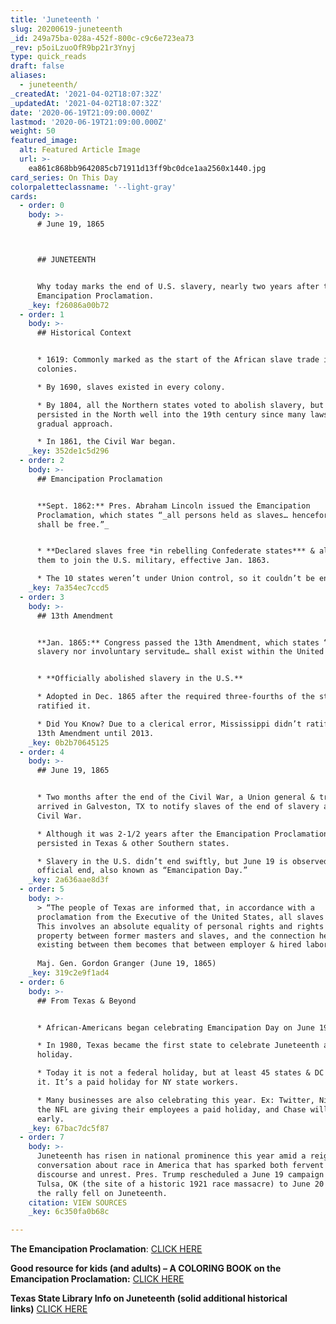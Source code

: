 ```yaml
---
title: 'Juneteenth '
slug: 20200619-juneteenth
_id: 249a75ba-028a-452f-800c-c9c6e723ea73
_rev: p5oiLzuoOfR9bp21r3Ynyj
type: quick_reads
draft: false
aliases:
  - juneteenth/
_createdAt: '2021-04-02T18:07:32Z'
_updatedAt: '2021-04-02T18:07:32Z'
date: '2020-06-19T21:09:00.000Z'
lastmod: '2020-06-19T21:09:00.000Z'
weight: 50
featured_image:
  alt: Featured Article Image
  url: >-
    ea861c868bb9642085cb71911d13ff9bc0dce1aa2560x1440.jpg
card_series: On This Day
colorpaletteclassname: '--light-gray'
cards:
  - order: 0
    body: >-
      # June 19, 1865  



      ## JUNETEENTH


      Why today marks the end of U.S. slavery, nearly two years after the
      Emancipation Proclamation.
    _key: f26086a00b72
  - order: 1
    body: >-
      ## Historical Context


      * 1619: Commonly marked as the start of the African slave trade in the
      colonies.

      * By 1690, slaves existed in every colony.

      * By 1804, all the Northern states voted to abolish slavery, but slavery
      persisted in the North well into the 19th century since many laws took a
      gradual approach.

      * In 1861, the Civil War began.
    _key: 352de1c5d296
  - order: 2
    body: >-
      ## Emancipation Proclamation


      **Sept. 1862:** Pres. Abraham Lincoln issued the Emancipation
      Proclamation, which states “_all persons held as slaves… henceforward
      shall be free.”_


      * **Declared slaves free *in rebelling Confederate states*** & allowed
      them to join the U.S. military, effective Jan. 1863.

      * The 10 states weren’t under Union control, so it couldn’t be enforced.
    _key: 7a354ec7ccd5
  - order: 3
    body: >-
      ## 13th Amendment


      **Jan. 1865:** Congress passed the 13th Amendment, which states “_neither
      slavery nor involuntary servitude… shall exist within the United States_.”


      * **Officially abolished slavery in the U.S.**

      * Adopted in Dec. 1865 after the required three-fourths of the states
      ratified it.

      * Did You Know? Due to a clerical error, Mississippi didn’t ratify the
      13th Amendment until 2013.
    _key: 0b2b70645125
  - order: 4
    body: >-
      ## June 19, 1865


      * Two months after the end of the Civil War, a Union general & troops
      arrived in Galveston, TX to notify slaves of the end of slavery and the
      Civil War.

      * Although it was 2-1/2 years after the Emancipation Proclamation, slavery
      persisted in Texas & other Southern states.

      * Slavery in the U.S. didn’t end swiftly, but June 19 is observed as its
      official end, also known as “Emancipation Day.”
    _key: 2a636aae8d3f
  - order: 5
    body: >-
      > “The people of Texas are informed that, in accordance with a
      proclamation from the Executive of the United States, all slaves are free.
      This involves an absolute equality of personal rights and rights of
      property between former masters and slaves, and the connection heretofore
      existing between them becomes that between employer & hired labor…”  
        
      Maj. Gen. Gordon Granger (June 19, 1865)
    _key: 319c2e9f1ad4
  - order: 6
    body: >-
      ## From Texas & Beyond


      * African-Americans began celebrating Emancipation Day on June 19, 1866.

      * In 1980, Texas became the first state to celebrate Juneteenth as a state
      holiday.

      * Today it is not a federal holiday, but at least 45 states & DC observe
      it. It’s a paid holiday for NY state workers.

      * Many businesses are also celebrating this year. Ex: Twitter, Nike and
      the NFL are giving their employees a paid holiday, and Chase will close
      early.
    _key: 67bac7dc5f87
  - order: 7
    body: >-
      Juneteenth has risen in national prominence this year amid a reignited
      conversation about race in America that has sparked both fervent civil
      discourse and unrest. Pres. Trump rescheduled a June 19 campaign rally in
      Tulsa, OK (the site of a historic 1921 race massacre) to June 20 because
      the rally fell on Juneteenth.
    citation: VIEW SOURCES
    _key: 6c350fa0b68c

---
```

**The Emancipation Proclamation**: [CLICK HERE](https://www.archives.gov/exhibits/featured-documents/emancipation-proclamation)

**Good resource for kids (and adults) – A COLORING BOOK on the Emancipation Proclamation:** [CLICK HERE](https://www.archives.gov/files/publications/kids/emancipation-proclamation-coloring-book.pdf)

**Texas State Library Info on Juneteenth (solid additional historical links)** [CLICK HERE](https://www.tsl.texas.gov/ref/abouttx/juneteenth.html)